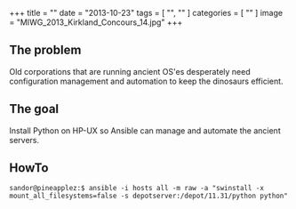 +++
title = ""
date = "2013-10-23"
tags = [ "", "" ]
categories = [ "" ]
image = "MIWG_2013_Kirkland_Concours_14.jpg"
+++

## The problem
Old corporations that are running ancient OS'es desperately need configuration management and automation to keep the dinosaurs efficient.      


## The goal
Install Python on HP-UX so Ansible can manage and automate the ancient servers.


## HowTo

~~~
sandor@pineapplez:$ ansible -i hosts all -m raw -a "swinstall -x mount_all_filesystems=false -s depotserver:/depot/11.31/python python"
~~~
